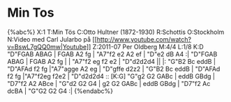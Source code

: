 # Min Tos

{%abc%}
X:1
T:Min Tös
C:Otto Hultner (1872-1930)
R:Schottis
O:Stockholm
N:Video med Carl Jularbo på [[http://www.youtube.com/watch?v=BswL7gQQ0mw|Youtube]]
Z:2011-07 Per Oldberg
M:4/4
L:1/8
K:D
"D"FGAB ABAG | FGAB A2 fg | "A7"f2 e2 A2 ef | "D"e2 dB A4  :|
"D"FGAB ABAG | FGAB A2 fg | | "A7"f2 eg f2 e2 | "D"d2d2d4 ||
|: "G"B2 Bc eddB | "D"AFAd f2 fg |"A7"agge A2 eg | "D"gffe d2z2 | 
"G"B2 Bc eddB | "D"AFAd f2 fg |"A7"f2eg f2e2 | "D"d2d2d4 ::
[K:G] "G"g2 G2 GABc | eddB GBdg | "D7"f2 A2 ABce | "G"d2 G2 G4 |
g2 G2 GABc | eddB GBdg | "D7"f2 Ac dcBA | "G"G2 G2 G4 :|
{%endabc%}

